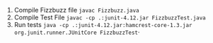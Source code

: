 1) Compile Fizzbuzz file  `javac Fizzbuzz.java`
2) Compile Test File `javac -cp .:junit-4.12.jar FizzbuzzTest.java`
3) Run tests `java -cp .:junit-4.12.jar:hamcrest-core-1.3.jar org.junit.runner.JUnitCore FizzbuzzTest`·

